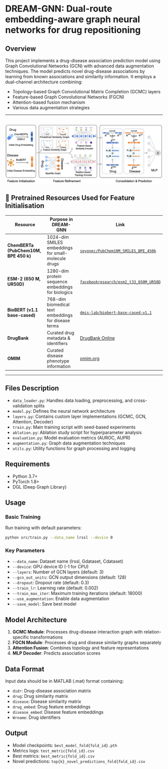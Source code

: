 # DREAM-GNN: Dual-route embedding-aware graph neural networks for drug repositioning

## Overview
This project implements a drug-disease association prediction model using Graph Convolutional Networks (GCN) with advanced data augmentation techniques. The model predicts novel drug-disease associations by learning from known associations and similarity information. It employs a dual-channel architecture combining:
- Topology-based Graph Convolutional Matrix Completion (GCMC) layers
- Feature-based Graph Convolutional Networks (FGCN)
- Attention-based fusion mechanism
- Various data augmentation strategies

---
![Main Model Architecture](image/main.png)
---

## 🔗 Pretrained Resources Used for Feature Initialisation

| Resource | Purpose in DREAM-GNN | Link |
| -------- | ------------------- | ---- |
| **ChemBERTa (PubChem10M, BPE 450 k)** | 1024-dim SMILES embeddings for small-molecule drugs | [`seyonec/PubChem10M_SMILES_BPE_450k`](https://huggingface.co/seyonec/PubChem10M_SMILES_BPE_450k)|
| **ESM-2 (650 M, UR50D)** | 1280-dim protein sequence embeddings for biologics | [`facebookresearch/esm2_t33_650M_UR50D`](https://huggingface.co/facebookresearch/esm2_t33_650M_UR50D)|
| **BioBERT (v1.1 base-cased)** | 768-dim biomedical text embeddings for disease terms | [`dmis-lab/biobert-base-cased-v1.1`](https://huggingface.co/dmis-lab/biobert-base-cased-v1.1)|
| **DrugBank** | Curated drug metadata & identifiers | [DrugBank Online](https://go.drugbank.com/)|
| **OMIM** | Curated disease phenotype information | [omim.org](https://www.ncbi.nlm.nih.gov/omim)|

---


## Files Description

- `data_loader.py`: Handles data loading, preprocessing, and cross-validation splits
- `model.py`: Defines the neural network architecture
- `layers.py`: Contains custom layer implementations (GCMC, GCN, Attention, Decoder)
- `train.py`: Main training script with seed-based experiments
- `ablation.py`: Ablation study script for hyperparameter analysis
- `evaluation.py`: Model evaluation metrics (AUROC, AUPR)
- `augmentation.py`: Graph data augmentation techniques
- `utils.py`: Utility functions for graph processing and logging

## Requirements

- Python 3.7+
- PyTorch 1.8+
- DGL (Deep Graph Library)

## Usage

### Basic Training

Run training with default parameters:

```bash
python src/train.py --data_name lrssl --device 0
```

### Key Parameters

- `--data_name`: Dataset name (lrssl, Gdataset, Cdataset)
- `--device`: GPU device ID (-1 for CPU)
- `--layers`: Number of GCN layers (default: 3)
- `--gcn_out_units`: GCN output dimensions (default: 128)
- `--dropout`: Dropout rate (default: 0.3)
- `--train_lr`: Learning rate (default: 0.002)
- `--train_max_iter`: Maximum training iterations (default: 18000)
- `--use_augmentation`: Enable data augmentation
- `--save_model`: Save best model


## Model Architecture

1. **GCMC Module**: Processes drug-disease interaction graph with relation-specific transformations
2. **FGCN Module**: Processes drug and disease similarity graphs separately
3. **Attention Fusion**: Combines topology and feature representations
4. **MLP Decoder**: Predicts association scores

## Data Format

Input data should be in MATLAB (.mat) format containing:
- `didr`: Drug-disease association matrix
- `drug`: Drug similarity matrix
- `disease`: Disease similarity matrix
- `drug_embed`: Drug feature embeddings
- `disease_embed`: Disease feature embeddings
- `Wrname`: Drug identifiers

## Output

- Model checkpoints: `best_model_fold{fold_id}.pth`
- Metrics logs: `test_metric{fold_id}.csv`
- Best metrics: `best_metric{fold_id}.csv`
- Novel predictions: `top{k}_novel_predictions_fold{fold_id}.csv`


